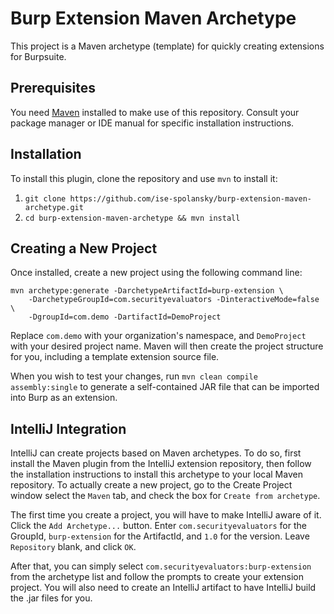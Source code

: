 # Burp Extension Maven Archetype

This project is a Maven archetype (template) for quickly creating extensions for Burpsuite. 

## Prerequisites

You need [Maven](https://maven.apache.org/install.html) installed to make use of this repository. Consult your package manager or IDE manual for specific installation instructions.

## Installation

To install this plugin, clone the repository and use `mvn` to install it:

1. `git clone https://github.com/ise-spolansky/burp-extension-maven-archetype.git`
2. `cd burp-extension-maven-archetype && mvn install`

## Creating a New Project

Once installed, create a new project using the following command line:

```
mvn archetype:generate -DarchetypeArtifactId=burp-extension \
    -DarchetypeGroupId=com.securityevaluators -DinteractiveMode=false \
    -DgroupId=com.demo -DartifactId=DemoProject 
```

Replace `com.demo` with your organization's namespace, and `DemoProject` with your desired project name. Maven will then create the project structure for you, including a template extension source file. 

When you wish to test your changes, run `mvn clean compile assembly:single` to generate a self-contained JAR file that can be imported into Burp as an extension.

## IntelliJ Integration

IntelliJ can create projects based on Maven archetypes. To do so, first install the Maven plugin from the IntelliJ extension repository, then follow the installation instructions to install this archetype to your local Maven repository. To actually create a new project, go to the Create Project window select the `Maven` tab, and check the box for `Create from archetype`.

The first time you create a project, you will have to make IntelliJ aware of it. Click the `Add Archetype...` button. Enter `com.securityevaluators` for the GroupId, `burp-extension` for the ArtifactId, and `1.0` for the version. Leave `Repository` blank, and click `OK`. 

After that, you can simply select `com.securityevaluators:burp-extension` from the archetype list and follow the prompts to create your extension project. You will also need to create an IntelliJ artifact to have IntelliJ build the .jar files for you. 
